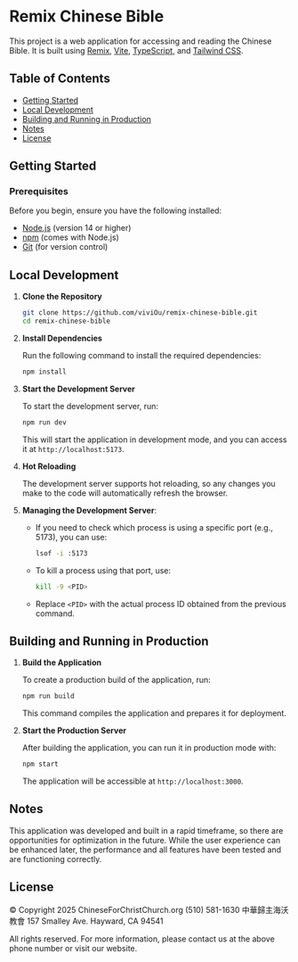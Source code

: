 # Remix Chinese Bible

This project is a web application for accessing and reading the Chinese Bible. It is built using [Remix](https://remix.run/), [Vite](https://vitejs.dev/), [TypeScript](https://www.typescriptlang.org/), and [Tailwind CSS](https://tailwindcss.com/).

## Table of Contents

- [Getting Started](#getting-started)
- [Local Development](#local-development)
- [Building and Running in Production](#building-and-running-in-production)
- [Notes](#notes)
- [License](#license)

## Getting Started

### Prerequisites

Before you begin, ensure you have the following installed:

- [Node.js](https://nodejs.org/) (version 14 or higher)
- [npm](https://www.npmjs.com/) (comes with Node.js)
- [Git](https://git-scm.com/) (for version control)

## Local Development

1. **Clone the Repository**

   ```bash
   git clone https://github.com/viviOu/remix-chinese-bible.git
   cd remix-chinese-bible
   ```

2. **Install Dependencies**

   Run the following command to install the required dependencies:

   ```bash
   npm install
   ```

3. **Start the Development Server**

   To start the development server, run:

   ```bash
   npm run dev
   ```

   This will start the application in development mode, and you can access it at `http://localhost:5173`.

4. **Hot Reloading**

   The development server supports hot reloading, so any changes you make to the code will automatically refresh the browser.

5. **Managing the Development Server**:
   - If you need to check which process is using a specific port (e.g., 5173), you can use:
     ```bash
     lsof -i :5173
     ```
   - To kill a process using that port, use:
     ```bash
     kill -9 <PID>
     ```
   - Replace `<PID>` with the actual process ID obtained from the previous command.

## Building and Running in Production

1. **Build the Application**

   To create a production build of the application, run:

   ```bash
   npm run build
   ```

   This command compiles the application and prepares it for deployment.

2. **Start the Production Server**

   After building the application, you can run it in production mode with:

   ```bash
   npm start
   ```

   The application will be accessible at `http://localhost:3000`.

## Notes

This application was developed and built in a rapid timeframe, so there are opportunities for optimization in the future. While the user experience can be enhanced later, the performance and all features have been tested and are functioning correctly.

## License

© Copyright 2025 ChineseForChristChurch.org
(510) 581-1630
中華歸主海沃教會
157 Smalley Ave.
Hayward, CA 94541

All rights reserved. For more information, please contact us at the above phone number or visit our website.
